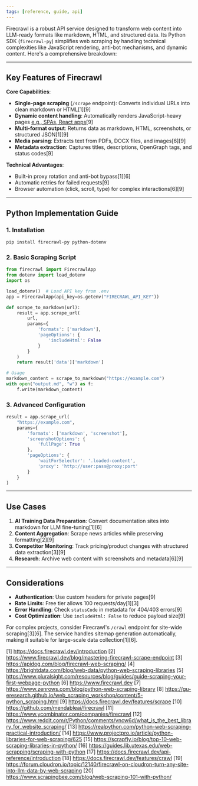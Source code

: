 ```yaml
---
tags: [reference, guide, api]
---
```


Firecrawl is a robust API service designed to transform web content into LLM-ready formats like markdown, HTML, and structured data. Its Python SDK (`firecrawl-py`) simplifies web scraping by handling technical complexities like JavaScript rendering, anti-bot mechanisms, and dynamic content. Here's a comprehensive breakdown:

---

## Key Features of Firecrawl

**Core Capabilities**:

- **Single-page scraping** (`/scrape` endpoint): Converts individual URLs into clean markdown or HTML[1][9]
- **Dynamic content handling**: Automatically renders JavaScript-heavy pages [e.g., SPAs, React apps](6)[9]
- **Multi-format output**: Returns data as markdown, HTML, screenshots, or structured JSON[1][9]
- **Media parsing**: Extracts text from PDFs, DOCX files, and images[6][9]
- **Metadata extraction**: Captures titles, descriptions, OpenGraph tags, and status codes[9]

**Technical Advantages**:

- Built-in proxy rotation and anti-bot bypass[1][6]
- Automatic retries for failed requests[9]
- Browser automation (click, scroll, type) for complex interactions[6][9]

---

## Python Implementation Guide

### 1. Installation

```bash
pip install firecrawl-py python-dotenv
```

### 2. Basic Scraping Script

```python
from firecrawl import FirecrawlApp
from dotenv import load_dotenv
import os

load_dotenv()  # Load API key from .env
app = FirecrawlApp(api_key=os.getenv("FIRECRAWL_API_KEY"))

def scrape_to_markdown(url):
    result = app.scrape_url(
        url,
        params={
            'formats': ['markdown'],
            'pageOptions': {
                'includeHtml': False
            }
        }
    )
    return result['data']['markdown']

# Usage
markdown_content = scrape_to_markdown("https://example.com")
with open("output.md", "w") as f:
    f.write(markdown_content)
```

### 3. Advanced Configuration

```python
result = app.scrape_url(
    "https://example.com",
    params={
        'formats': ['markdown', 'screenshot'],
        'screenshotOptions': {
            'fullPage': True
        },
        'pageOptions': {
            'waitForSelector': '.loaded-content',
            'proxy': 'http://user:pass@proxy:port'
        }
    }
)
```

---

## Use Cases

1. **AI Training Data Preparation**: Convert documentation sites into markdown for LLM fine-tuning[1][6]
2. **Content Aggregation**: Scrape news articles while preserving formatting[2][9]
3. **Competitor Monitoring**: Track pricing/product changes with structured data extraction[3][9]
4. **Research**: Archive web content with screenshots and metadata[6][9]

---

## Considerations

- **Authentication**: Use custom headers for private pages[9]
- **Rate Limits**: Free tier allows 100 requests/day[1][3]
- **Error Handling**: Check `statusCode` in metadata for 404/403 errors[9]
- **Cost Optimization**: Use `includeHtml: False` to reduce payload size[9]

For complex projects, consider Firecrawl's `/crawl` endpoint for site-wide scraping[3][6]. The service handles sitemap generation automatically, making it suitable for large-scale data collection[1][6].

[1] <https://docs.firecrawl.dev/introduction>
[2] <https://www.firecrawl.dev/blog/mastering-firecrawl-scrape-endpoint>
[3] <https://apidog.com/blog/firecrawl-web-scraping/>
[4] <https://brightdata.com/blog/web-data/python-web-scraping-libraries>
[5] <https://www.pluralsight.com/resources/blog/guides/guide-scraping-your-first-webpage-python>
[6] <https://www.firecrawl.dev>
[7] <https://www.zenrows.com/blog/python-web-scraping-library>
[8] <https://gu-eresearch.github.io/web_scraping_workshop/content/5-python_scraping.html>
[9] <https://docs.firecrawl.dev/features/scrape>
[10] <https://github.com/mendableai/firecrawl>
[11] <https://www.ycombinator.com/companies/firecrawl>
[12] <https://www.reddit.com/r/Python/comments/vncw6d/what_is_the_best_library_for_website_scraping/>
[13] <https://realpython.com/python-web-scraping-practical-introduction/>
[14] <https://www.projectpro.io/article/python-libraries-for-web-scraping/625>
[15] <https://scrapfly.io/blog/top-10-web-scraping-libraries-in-python/>
[16] <https://guides.lib.utexas.edu/web-scrapping/scraping-with-python>
[17] <https://docs.firecrawl.dev/api-reference/introduction>
[18] <https://docs.firecrawl.dev/features/crawl>
[19] <https://forum.cloudron.io/topic/12140/firecrawl-on-cloudron-turn-any-site-into-llm-data-by-web-scraping>
[20] <https://www.scrapingbee.com/blog/web-scraping-101-with-python/>
